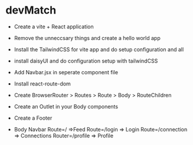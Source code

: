 # devMatch
- Create a vite + React application
- Remove the unneccsary things and create a hello world app
- Install the TailwindCSS for vite app and do setup configuration and all
- install daisyUI and do configuration setup with tailwindCSS
- Add Navbar.jsx in seperate component file 
- Install react-route-dom
- Create BrowserRouter > Routes > Route > Body > RouteChildren
- Create an Outlet in your Body components 
- Create a Footer 

- Body 
    Navbar
    Route=/ =>Feed
    Route=/login => Login
    Route=/connection => Connections
    Router=/profile => Profile